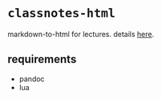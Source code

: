 # `classnotes-html`
markdown-to-html for lectures. details [here](https://www.stanford.edu/~rathi/notes/docs.html).

## requirements
* pandoc
* lua
